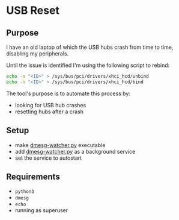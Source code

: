 # USB Reset

## Purpose

I have an old laptop of which the USB hubs crash from time to time, disabling my peripherals.

Until the issue is identified I'm using the following script to rebind:
```sh
echo -n "<ID>" > /sys/bus/pci/drivers/xhci_hcd/unbind
echo -n "<ID>" > /sys/bus/pci/drivers/xhci_hcd/bind
```

The tool's purpose is to automate this process by:
* looking for USB hub crashes
* resetting hubs after a crash


## Setup

* make [dmesg-watcher.py](dmesg-watcher.py) executable
* add [dmesg-watcher.py](dmesg-watcher.py) as a background service
* set the service to autostart


## Requirements

* `python3`
* `dmesg`
* `echo`
* running as superuser
